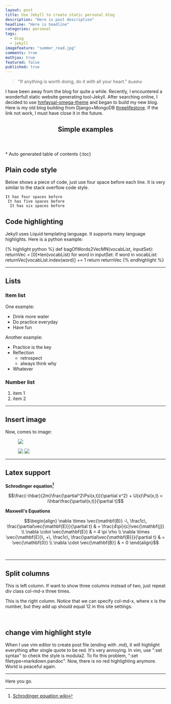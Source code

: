 ```yaml
---
layout: post
title: Use Jekyll to create static personal blog
description: "Here is post description"
headline: "Here is headline"
categories: personal
tags: 
  - blog
  - jekyll
imagefeature: "summer_road.jpg"
comments: true
mathjax: true
featured: false
published: true
---
```


>&quot;If anything is worth doing, do it with all your heart.&quot;
><small><cite title="Buddha">Buddha</cite></small>

I have been away from the blog for quite a while. Recently, I encountered a wonderfull static website generating tool-Jekyll. After searching online, I decided to use [hmfaysal-omega-theme](https://github.com/hmfaysal/hmfaysal-omega-theme) and began to build my new blog. Here is my old blog building from Django+MongoDB [threelifestone](http://threelifestone.com). If the link not work, I must have close it in the future. 



<section id="table-of-contents" class="toc">
  <header>
    <h1>Simple examples</h1>
  </header>
<div id="drawer" markdown="1">
*  Auto generated table of contents
{:toc}
</div>
</section><!-- /#table-of-contents -->


## Plain code style ##
Below shows a piece of code, just use four space before each line. It is very similar to the stack overflow code style. 

    It has four spaces before
     It has five spaces before
      It has six spaces before    
  

## Code highlighting ##
Jekyll uses Liquid templating language. It supports many language highlights. Here is a python example:

{% highlight python %}
def bagOfWords2VecMN(vocabList, inputSet):
    returnVec = [0]*len(vocabList)
    for word in inputSet:
        if word in vocabList:
            returnVec[vocabList.index(word)] += 1
    return returnVec
{% endhighlight %}


---

## Lists ## 

 

### Item list

One example:
 
* Drink more water
* Do practice everyday
* Have fun

Another example:

- Practice is the key
- Reflection
    - retrospect
    - always think why	
- Whatever

 
### Number list 

1. item 1
1. item 2

---

##  Insert image ##

Now, comes to image: 

<figure>
        <a href="{{ site.url }}/images/gallery1/shahua.jpg"><img src="{{ site.url }}/images/gallery1/shahua.jpg"></a>
</figure>
<figure class="half">
        <a href="{{ site.url }}/images/gallery1/IMG059.jpg"><img src="{{ site.url }}/images/gallery1/IMG059.jpg"></a>
        <a href="{{ site.url }}/images/gallery1/IMG072.jpg"><img src="{{ site.url }}/images/gallery1/IMG072.jpg"></a>
</figure>

----

## Latex support ## 

**Schrodinger equation[^1]**

$$\frac{-\hbar}{2m}\frac{\partial^2\Psi(x,t)}{\partial x^2} + U(x)\Psi(x,t) = i\hbar\frac{\partial(x,t)}{\partial t}$$

**Maxwell's Equations**


$$\begin{align}
  \nabla \times \vec{\mathbf{B}} -\, \frac1c\, \frac{\partial\vec{\mathbf{E}}}{\partial t} & = \frac{4\pi}{c}\vec{\mathbf{j}} \\
  \nabla \cdot \vec{\mathbf{E}} & = 4 \pi \rho \\
  \nabla \times \vec{\mathbf{E}}\, +\, \frac1c\, \frac{\partial\vec{\mathbf{B}}}{\partial t} & = \vec{\mathbf{0}} \\
  \nabla \cdot \vec{\mathbf{B}} & = 0
\end{align}$$  
  
<br>



---

## Split columns ##

<div class="col-md-6">
<p class="lead">This is left column. If want to show three columns instead of two, just repeat div class col-md-x three times.</p>
</div>

<div class="col-md-6">
<p class="lead">This is the right column. Notice that we can specify col-md-x, where x is the number, but they add up should equal 12 in this site settings. </p>
</div>
<br>


## change vim highlight style ##
When I use vim editor to create post file (ending with .md), it will highlight everything after single quote to be red. It's very annoying. In vim, use ":set syntax" to check the style is 
modula2. To fix this problem, ":set filetype=markdown.pandoc". Now, there is no red highlighting anymore. World is peaceful again.
  


---

Here you go.


[^1]: [Schrodinger equation wiki](https://en.wikipedia.org/wiki/Schr%C3%B6dinger_equation)
